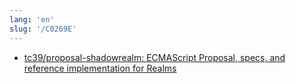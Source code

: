```yaml
---
lang: 'en'
slug: '/C0269E'
---
```


- [tc39/proposal-shadowrealm: ECMAScript Proposal, specs, and reference implementation for Realms](https://github.com/tc39/proposal-shadowrealm)
